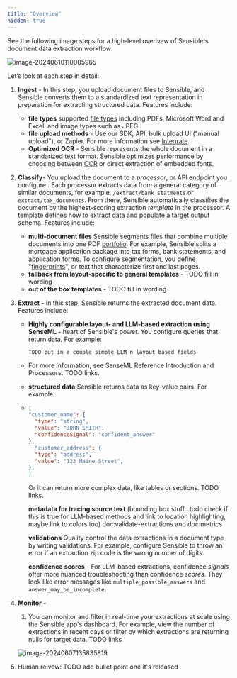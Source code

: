 ```yaml
---
title: "Overview"
hidden: true
---
```


See the following image steps for a high-level overivew of Sensible's document data extraction workflow:

![image-20240610110005965](C:\Users\franc\AppData\Roaming\Typora\typora-user-images\image-20240610110005965.png)



Let’s look at each step in detail:

1. **Ingest** - In this step, you upload document files to Sensible, and Sensible converts them to a standardized text representation in preparation for extracting structured data. Features include:

   - **file types** supported [file types](doc:file-types) including PDFs, Microsoft Word and Excel, and image types such as JPEG.
   - **file upload methods** - Use our SDK, API, bulk upload UI ("manual upload"), or Zapier. For more information see [Integrate](doc:integrate).
   - **Optimized OCR** - Sensible represents the whole document in a standarized text format. Sensible optimizes performance by choosing between [OCR](doc:ocr) or direct extraction of embedded fonts. 

2. **Classify**- You upload the document to a *processor*, or API endpoint you configure . Each processor extracts data from a general category of similar documents, for example, `/extract/bank_statments` or `extract/tax_documents`.  From there, Sensible automatically classifies the document by  the highest-scoring extraction *template*  in the processor. A template defines how to extract data and populate a target output schema. Features include:

   - **multi-document files** Sensible segments files that combine multiple documents into one PDF [portfolio](doc:portfolio). For example, Sensible splits a mortgage application package into tax forms, bank statements, and application forms. To configure segmentation, you define  "[fingerprints](doc:fingerprint)", or text that characterize first and last pages.
   - **fallback from layout-specific to general  templates** -  TODO fill in wording
   - **out of the box templates** - TODO fill in wording

3. **Extract** - In this step, Sensible returns the extracted document data. Features include: 

   - **Highly configurable layout- and LLM-based extraction using SenseML** -  heart of Sensible's power. You configure queries that return data. For example:

     ```
     TODO put in a couple simple LLM n layout based fields
     ```

     

   - For more information, see SenseML Reference Introduction and Processors. TODO links.

   - **structured data** Sensible returns data as key-value pairs. For example:

   - ```json
     [
     "customer_name": {
       "type": "string",
       "value": "JOHN SMITH",
       "confidenceSignal": "confident_answer"
     },
       "customer_address": {
       "type": "address",
       "value": "123 Maine Street",
     },
     ]
     ```

     Or it can return more complex data, like tables or sections. TODO links.

     **metadata for tracing source text** (bounding box stuff...todo check if this is true for LLM-based methods and link to location highlighting, maybe link to colors too) doc:validate-extractions and doc:metrics

     **validations** Quality control the data extractions in a document type by writing validations. For example, configure Sensible to throw an error if an extraction zip code is the wrong number of digits.

     **confidence scores**  - For LLM-based extractions, confidence *signals* offer more nuanced troubleshooting than confidence *scores*. They look like error messages like `multiple_possible_answers` and `answer_may_be_incomplete`.

     

4. **Monitor** -  

   1. You can monitor and filter in real-time your extractions at scale using the Sensible app's dashboard. For example, view the number of extractions in recent days or filter by which extractions are returning nulls for target data. TODO links

     ![image-20240607135835819](C:\Users\franc\AppData\Roaming\Typora\typora-user-images\image-20240607135835819.png)

     

5. Human reivew: TODO add bullet point one it's released









